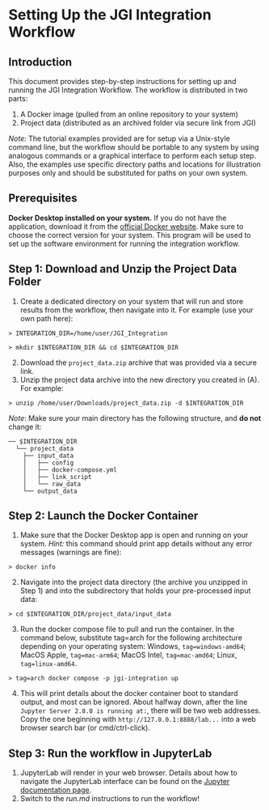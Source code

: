 # **Setting Up the JGI Integration Workflow**

## **Introduction**

This document provides step-by-step instructions for setting up and running the JGI Integration Workflow. The workflow is distributed in two parts:

1.  A Docker image (pulled from an online repository to your system)
2.  Project data (distributed as an archived folder via secure link from JGI)

_Note:_ The tutorial examples provided are for setup via a Unix-style command line, but the workflow should be portable to any system by using analogous commands or a graphical interface to perform each setup step. Also, the examples use specific directory paths and locations for illustration purposes only and should be substituted for paths on your own system.

## **Prerequisites**

**Docker Desktop installed on your system.** If you do not have the application, download it from the [official Docker website](https://www.docker.com/products/docker-desktop). Make sure to choose the correct version for your system. This program will be used to set up the software environment for running the integration workflow.

## **Step 1: Download and Unzip the Project Data Folder**

1.  Create a dedicated directory on your system that will run and store results from the workflow, then navigate into it. For example (use your own path here):

  `> INTEGRATION_DIR=/home/user/JGI_Integration`

  `> mkdir $INTEGRATION_DIR && cd $INTEGRATION_DIR`

2.  Download the `project_data.zip` archive that was provided via a secure link.
3.  Unzip the project data archive into the new directory you created in (A). For example:

  `> unzip /home/user/Downloads/project_data.zip -d $INTEGRATION_DIR`

  _Note_: Make sure your main directory has the following structure, and **do not** change it:

  ```
  ── $INTEGRATION_DIR
    └── project_data
      ├── input_data
      │   ├── config
      │   ├── docker-compose.yml
      │   ├── link_script
      │   └── raw_data
      └── output_data
  ```

## **Step 2: Launch the Docker Container**

1.  Make sure that the Docker Desktop app is open and running on your system. _Hint:_ this command should print app details without any error messages (warnings are fine):

  `> docker info`

2.  Navigate into the project data directory (the archive you unzipped in Step 1) and into the subdirectory that holds your pre-processed input data:

  `> cd $INTEGRATION_DIR/project_data/input_data`

3.  Run the docker compose file to pull and run the container. In the command below, substitute tag=arch for the following architecture depending on your operating system: Windows, `tag=windows-amd64`; MacOS Apple, `tag=mac-arm64`; MacOS Intel, `tag=mac-amd64`; Linux, `tag=linux-amd64`.

  `> tag=arch docker compose -p jgi-integration up`

4.  This will print details about the docker container boot to standard output, and most can be ignored. About halfway down, after the line `Jupyter Server 2.8.0 is running at:`, there will be two web addresses. Copy the one beginning with `http://127.0.0.1:8888/lab...` into a web browser search bar (or cmd/ctrl-click).

## **Step 3: Run the workflow in JupyterLab**

1.  JupyterLab will render in your web browser. Details about how to navigate the JupyterLab interface can be found on the [Jupyter documentation page](https://docs.jupyter.org/en/latest/).
2.  Switch to the _run.md_ instructions to run the workflow!